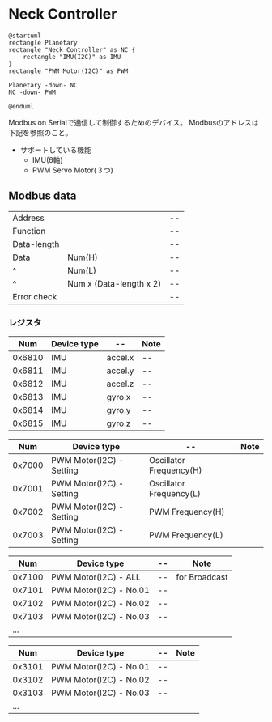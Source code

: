 # Neck Controller


```plantuml
@startuml
rectangle Planetary
rectangle "Neck Controller" as NC {
    rectangle "IMU(I2C)" as IMU
}
rectangle "PWM Motor(I2C)" as PWM

Planetary -down- NC
NC -down- PWM

@enduml

```

Modbus on Serialで通信して制御するためのデバイス。
Modbusのアドレスは下記を参照のこと。

* サポートしている機能
  * IMU(6軸)
  * PWM Servo Motor(３つ)




## Modbus data

|             |                         |     |
| ----------- | ----------------------- | --- |
| Address     |                         | --  |
| Function    |                         | --  |
| Data-length |                         | --  |
| Data        | Num(H)                  | --  |
| ^           | Num(L)                  | --  |
| ^           | Num x (Data-length x 2) | --  |
| Error check |                         | --  |



### レジスタ

| Num    | Device type | --      | Note |
| ------ | ----------- | ------- | ---- |
| 0x6810 | IMU         | accel.x | --   |
| 0x6811 | IMU         | accel.y | --   |
| 0x6812 | IMU         | accel.z | --   |
| 0x6813 | IMU         | gyro.x  | --   |
| 0x6814 | IMU         | gyro.y  | --   |
| 0x6815 | IMU         | gyro.z  | --   |


| Num    | Device type              | --                      | Note |
| ------ | ------------------------ | ----------------------- | ---- |
| 0x7000 | PWM Motor(I2C) - Setting | Oscillator Frequency(H) |      |
| 0x7001 | PWM Motor(I2C) - Setting | Oscillator Frequency(L) |      |
| 0x7002 | PWM Motor(I2C) - Setting | PWM Frequency(H)        |      |
| 0x7003 | PWM Motor(I2C) - Setting | PWM Frequency(L)        |      |

| Num    | Device type            | --  | Note          |
| ------ | ---------------------- | --- | ------------- |
| 0x7100 | PWM Motor(I2C) - ALL   | --  | for Broadcast |
| 0x7101 | PWM Motor(I2C) - No.01 | --  |               |
| 0x7102 | PWM Motor(I2C) - No.02 | --  |               |
| 0x7103 | PWM Motor(I2C) - No.03 | --  |               |
| ...    |                        |     |               |


| Num    | Device type            | --  | Note |
| ------ | ---------------------- | --- | ---- |
| 0x3101 | PWM Motor(I2C) - No.01 | --  |      |
| 0x3102 | PWM Motor(I2C) - No.02 | --  |      |
| 0x3103 | PWM Motor(I2C) - No.03 | --  |      |
| ...    |                        |     |      |


